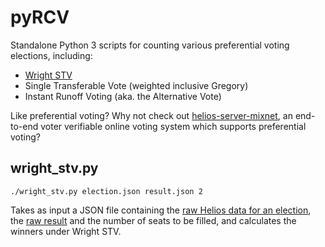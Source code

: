 # pyRCV

Standalone Python 3 scripts for counting various preferential voting elections, including:

* [Wright STV](http://www.aph.gov.au/Parliamentary_Business/Committees/House_of_Representatives_Committees?url=/em/elect07/subs/sub051.1.pdf)
* Single Transferable Vote (weighted inclusive Gregory)
* Instant Runoff Voting (aka. the Alternative Vote)

Like preferential voting? Why not check out [helios-server-mixnet](https://github.com/RunasSudo/helios-server-mixnet), an end-to-end voter verifiable online voting system which supports preferential voting?

## wright_stv.py

    ./wright_stv.py election.json result.json 2

Takes as input a JSON file containing the [raw Helios data for an election](https://helios.example.com/helios/elections/12345678-90ab-cdef-1234-567890abcdef), the [raw result](https://helios.example.com/helios/elections/12345678-90ab-cdef-1234-567890abcdef/result) and the number of seats to be filled, and calculates the winners under Wright STV.
